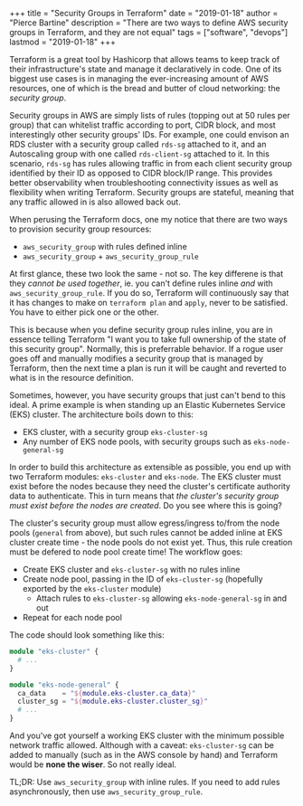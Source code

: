 +++
title = "Security Groups in Terraform"
date = "2019-01-18"
author = "Pierce Bartine"
description = "There are two ways to define AWS security groups in Terraform, and they are not equal"
tags = ["software", "devops"]
lastmod = "2019-01-18"
+++

Terraform is a great tool by Hashicorp that allows teams to keep track of their infrastructure's state and manage it declaratively in code. One of its biggest use cases is in managing the ever-increasing amount of AWS resources, one of which is the bread and butter of cloud networking: the *security group*.

Security groups in AWS are simply lists of rules (topping out at 50 rules per group) that can whitelist traffic according to port, CIDR block, and most interestingly other security groups' IDs. For example, one could envison an RDS cluster with a security group called `rds-sg` attached to it, and an Autoscaling group with one called `rds-client-sg` attached to it. In this scenario, `rds-sg` has rules allowing traffic in from each client security group identified by their ID as opposed to CIDR block/IP range. This provides better observability when troubleshooting connectivity issues as well as flexibility when writing Terraform. Security groups are stateful, meaning that any traffic allowed in is also allowed back out.

When perusing the Terraform docs, one my notice that there are two ways to provision security group resources:

- `aws_security_group` with rules defined inline
- `aws_security_group` + `aws_security_group_rule`

At first glance, these two look the same - not so. The key differene is that they _cannot be used together_, ie. you can't define rules inline _and_ with `aws_security_group_rule`. If you do so, Terraform will continuously say that it has changes to make on `terraform plan` and `apply`, never to be satisfied. You have to either pick one or the other.

This is because when you define security group rules inline, you are in essence telling Terraform "I want you to take full ownership of the state of this security group". Normally, this is preferrable behavior. If a rogue user goes off and manually modifies a security group that is managed by Terraform, then the next time a plan is run it will be caught and reverted to what is in the resource definition.

Sometimes, however, you have security groups that just can't bend to this ideal. A prime example is when standing up an Elastic Kubernetes Service (EKS) cluster. The architecture boils down to this:

- EKS cluster, with a security group `eks-cluster-sg`
- Any number of EKS node pools, with security groups such as `eks-node-general-sg`

In order to build this architecture as extensible as possible, you end up with two Terraform modules: `eks-cluster` and `eks-node`. The EKS cluster must exist before the nodes because they need the cluster's certificate authority data to authenticate. This in turn means that _the cluster's security group must exist before the nodes are created_. Do you see where this is going?

The cluster's security group must allow egress/ingress to/from the node pools (`general` from above), but such rules cannot be added inline at EKS cluster create time - the node pools do not exist yet. Thus, this rule creation must be defered to node pool create time! The workflow goes:

- Create EKS cluster and `eks-cluster-sg` with no rules inline
- Create node pool, passing in the ID of `eks-cluster-sg` (hopefully exported by the `eks-cluster` module)
  - Attach rules to `eks-cluster-sg` allowing `eks-node-general-sg` in and out
- Repeat for each node pool

The code should look something like this:

```terraform
module "eks-cluster" {
  # ...
}

module "eks-node-general" {
  ca_data    = "${module.eks-cluster.ca_data}"
  cluster_sg = "${module.eks-cluster.cluster_sg}"
  # ...
}
```

And you've got yourself a working EKS cluster with the minimum possible network traffic allowed. Although with a caveat: `eks-cluster-sg` can be added to manually (such as in the AWS console by hand) and Terraform would be **none the wiser**. So not really ideal.

TL;DR:
Use `aws_security_group` with inline rules. If you need to add rules asynchronously, then use `aws_security_group_rule`.
